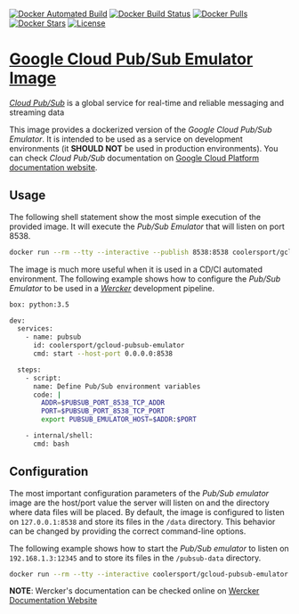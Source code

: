 [![Docker Automated Build](https://img.shields.io/docker/automated/coolersport/gcloud-pubsub-emulator.svg)](https://hub.docker.com/r/coolersport/gcloud-pubsub-emulator/) [![Docker Build Status](https://img.shields.io/docker/build/coolersport/gcloud-pubsub-emulator.svg)](https://hub.docker.com/r/coolersport/gcloud-pubsub-emulator/builds/) [![Docker Pulls](https://img.shields.io/docker/pulls/coolersport/gcloud-pubsub-emulator.svg)](https://hub.docker.com/r/coolersport/gcloud-pubsub-emulator/) [![Docker Stars](https://img.shields.io/docker/stars/coolersport/gcloud-pubsub-emulator.svg)](https://hub.docker.com/r/coolersport/gcloud-pubsub-emulator/) [![License](https://img.shields.io/github/license/coolersport/docker-gcloud-pubsub-emulator.svg)](https://raw.githubusercontent.com/coolersport/docker-gcloud-pubsub-emulator/blob/master/LICENSE.md)

# [Google Cloud Pub/Sub Emulator Image](https://hub.docker.com/r/coolersport/gcloud-pubsub-emulator/)

[*Cloud Pub/Sub*](https://cloud.google.com/pubsub/) is a global service for real-time and reliable messaging and streaming data

This image provides a dockerized version of the *Google Cloud Pub/Sub Emulator*. It is intended to be used as a service on development environments (it **SHOULD NOT** be used in production environments). You can check *Cloud Pub/Sub* documentation on [Google Cloud Platform documentation website](https://cloud.google.com/pubsub/docs/).

## Usage
The following shell statement show the most simple execution of the provided image. It will execute the *Pub/Sub Emulator* that will listen on port 8538.

```sh
docker run --rm --tty --interactive --publish 8538:8538 coolersport/gcloud-pubsub-emulator
```

The image is much more useful when it is used in a CD/CI automated environment. The following example shows how to configure the *Pub/Sub Emulator* to be used in a [*Wercker*](http://www.wercker.com/) development pipeline.

```sh
box: python:3.5

dev:
  services:
    - name: pubsub
      id: coolersport/gcloud-pubsub-emulator
      cmd: start --host-port 0.0.0.0:8538

  steps:
    - script:
      name: Define Pub/Sub environment variables
      code: |
        ADDR=$PUBSUB_PORT_8538_TCP_ADDR
        PORT=$PUBSUB_PORT_8538_TCP_PORT
        export PUBSUB_EMULATOR_HOST=$ADDR:$PORT

    - internal/shell:
      cmd: bash
```

## Configuration
The most important configuration parameters of the *Pub/Sub emulator* image are the host/port value the server will listen on and the directory where data files will be placed. By default, the image is configured to listen on `127.0.0.1:8538` and store its files in the `/data` directory. This behavior can be changed by providing the correct command-line options.

The following example shows how to start the *Pub/Sub emulator* to listen on `192.168.1.3:12345` and to store its files in the `/pubsub-data` directory.

```sh
docker run --rm --tty --interactive coolersport/gcloud-pubsub-emulator start --host-port=192.168.1.3:12345 --data-dir=/pubsub-data
```

**NOTE**: Wercker's documentation can be checked online on [Wercker Documentation Website](http://devcenter.wercker.com/docs/home)
